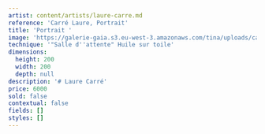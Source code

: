 ```yaml
---
artist: content/artists/laure-carre.md
reference: 'Carré Laure, Portrait'
title: 'Portrait '
image: 'https://galerie-gaia.s3.eu-west-3.amazonaws.com/tina/uploads/carre-laure/salle-dattente.jpg'
technique: '"Salle d''attente" Huile sur toile'
dimensions:
  height: 200
  width: 200
  depth: null
description: '# Laure Carré'
price: 6000
sold: false
contextual: false
fields: []
styles: []
---
```



